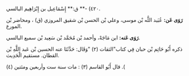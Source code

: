 ٤٢٠) -** ق:** إِسْمَاعِيل بن إِبْرَاهِيم البالسي.

**رَوَى عَن:** عُبَيد اللَّه بْن موسى، وعلي بْن الحسن بْن شقيق المروزي (ق) ، ومحاضر بْن المورع.

**رَوَى عَنه:** ابن مَاجَهْ، وأحمد بْن مُحَمَّد بْن سَعِيد بْن سميع البالسي.

ذكره أَبُو حَاتِم بْن حبان فِي كتاب"الثقات (٢) "وَقَال: حَدَّثَنَا عنه الحسين بْن عَبد اللَّهِ بْن القطان. مستقيم الْحَدِيث.

قال أَبُو القاسم (٣) : مات سنة ست وأربعين ومئتين (٤) .(
